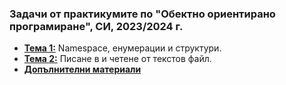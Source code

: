 ### Задачи от практикумите по "Обектно ориентирано програмиране", СИ, 2023/2024 г.
- [**Тема 1:**](https://github.com/desiish/OOP_Pract_2023_2024/tree/main/Pract01)  Namespace, енумерации и структури.
- [**Тема 2:**](https://github.com/desiish/OOP_Pract_2023_2024/tree/main/Pract02) Писане в и четене от текстов файл.
- [**Допълнителни материали**](https://github.com/desiish/OOP_Pract_2023_2024/tree/main/Utils)
